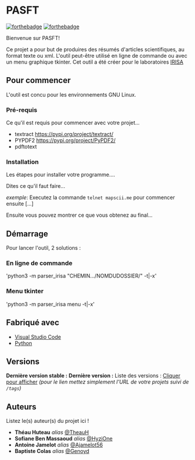 # PASFT

[![forthebadge](http://forthebadge.com/images/badges/built-with-love.svg)](http://forthebadge.com)  [![forthebadge](http://forthebadge.com/images/badges/powered-by-electricity.svg)](http://forthebadge.com)

Bienvenue sur PASFT!

Ce projet a pour but de produires des résumés d'articles scientifiques, au format texte ou xml. L'outil peut-être utilisé en ligne de commande ou avec un menu graphique tkinter. Cet outil a été créer pour le laboratoires [IRISA](http://www.irisa.fr)

## Pour commencer

L'outil est concu pour les environnements GNU Linux.

### Pré-requis

Ce qu'il est requis pour commencer avec votre projet...

- textract https://pypi.org/project/textract/
- PYPDF2 https://pypi.org/project/PyPDF2/
- pdftotext 

### Installation

Les étapes pour installer votre programme....

Dites ce qu'il faut faire...

_exemple_: Executez la commande ``telnet mapscii.me`` pour commencer ensuite [...]


Ensuite vous pouvez montrer ce que vous obtenez au final...

## Démarrage

Pour lancer l'outil, 2 solutions : 

### En ligne de commande 

'python3 -m parser_irisa "CHEMIN.../NOMDUDOSSIER/" -t|-x'

### Menu tkinter 

'python3 -m parser_irisa menu -t|-x'

## Fabriqué avec

* [Visual Studio Code](https://code.visualstudio.com)
* [Python](https://www.python.org)



## Versions


**Dernière version stable :**
**Dernière version :** 
Liste des versions : [Cliquer pour afficher](https://github.com/your/project-name/tags)
_(pour le lien mettez simplement l'URL de votre projets suivi de ``/tags``)_

## Auteurs
Listez le(s) auteur(s) du projet ici !
* **Théau Huteau** _alias_ [@TheauH](https://github.com/TheauH)
* **Sofiane Ben Massaoud** _alias_ [@HyziOne](https://github.com/HyziOne)
* **Antoine Jamelot** _alias_ [@Ajamelot56](https://github.com/Ajamelot56)
* **Baptiste Colas** _alias_ [@Genoyd](https://github.com/Genoyd)
